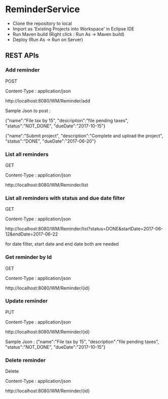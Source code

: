 # ReminderService
- Clone the repository to local
- Import as 'Existing Projects into Workspace' in Eclipse IDE
- Run Maven build (Right click : Run As -> Maven build)
- Deploy (Run As -> Run on Server)

## REST APIs
### Add reminder 

POST 

Content-Type : application/json

http://localhost:8080/WM/Reminder/add  

Sample Json to post :

{"name":"File tax by 15", "description":"file pending taxes", "status":"NOT_DONE", "dueDate":"2017-10-15"}

{"name":"Submit project", "description":"Complete and upload the project", "status":"DONE", "dueDate":"2017-06-20"}

### List all reminders

GET

Content-Type : application/json

http://localhost:8080/WM/Reminder/list


### List all reminders with status and due date filter

GET

Content-Type : application/json

http://localhost:8080/WM/Reminder/list?status=DONE&startDate=2017-06-12&endDate=2017-06-22

for date filter, start date and end date both are needed

### Get reminder by Id

GET

Content-Type : application/json

http://localhost:8080/WM/Reminder/{id}


### Update reminder

PUT

Content-Type : application/json

http://localhost:8080/WM/Reminder/{id}

Sample Json : {"name":"File tax by 15", "description":"file pending taxes", "status":"NOT_DONE", "dueDate":"2017-10-15"}

### Delete reminder

Delete

Content-Type : application/json

http://localhost:8080/WM/Reminder/{id}




